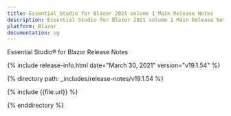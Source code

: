 ```yaml
---
title: Essential Studio for Blazor 2021 volume 1 Main Release Notes  
description: Essential Studio for Blazor 2021 volume 1 Main Release Notes  
platform: Blazor
documentation: ug
---
```


Essential Studio&reg; for Blazor  Release Notes  

{% include release-info.html date="March 30, 2021"  version="v19.1.54" %} 

{% directory path: _includes/release-notes/v19.1.54 %}

{% include {{file.url}} %}

{% enddirectory %}


